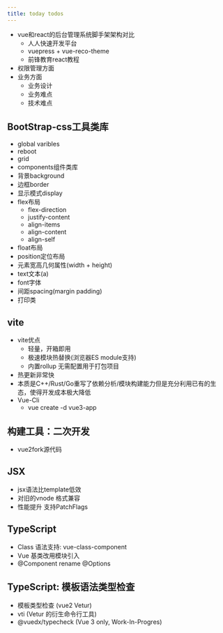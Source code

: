 ```yaml
---
title: today todos
---
```

- vue和react的后台管理系统脚手架架构对比
    - 人人快速开发平台
    - vuepress + vue-reco-theme
    - 前锋教育react教程
- 权限管理方面
- 业务方面
    - 业务设计
    - 业务难点
    - 技术难点

## BootStrap-css工具类库
- global varibles
- reboot
- grid
- components组件类库
- 背景background
- 边框border
- 显示模式display
- flex布局
    - flex-direction
    - justify-content
    - align-items
    - align-content
    - align-self
- float布局
- position定位布局
- 元素宽高几何属性(width + height)
- text文本(a)
- font字体
- 间距spacing(margin padding)
- 打印类

## vite
- vite优点
    - 轻量，开箱即用
    - 极速模块热替换(浏览器ES module支持)
    - 内置rollup 无需配置用于打包项目
- 热更新非常快
- 本质是C++/Rust/Go重写了依赖分析/模块构建能力但是充分利用已有的生态，使得开发成本极大降低
- Vue-Cli
    - vue create -d vue3-app
## 构建工具：二次开发
- vue2fork源代码

## JSX
- jsx语法比template低效
- 对旧的vnode 格式兼容
- 性能提升 支持PatchFlags

## TypeScript
- Class 语法支持: vue-class-component
- Vue 基类改用模块引入
- @Component rename @Options

## TypeScript: 模板语法类型检查
- 模板类型检查 (vue2 Vetur)
- vti (Vetur 的衍生命令行工具)
- @vuedx/typecheck (Vue 3 only, Work-In-Progres)